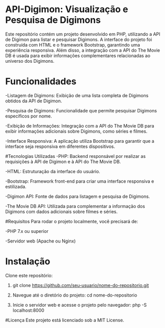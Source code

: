 # API-Digimon: Visualização e Pesquisa de Digimons
Este repositório contém um projeto desenvolvido em PHP, utilizando a API de Digimon para listar e pesquisar Digimons. A interface do projeto foi construída com HTML e o framework Bootstrap, garantindo uma experiência responsiva. Além disso, a integração com a API do The Movie DB é usada para exibir informações complementares relacionadas ao universo dos Digimons.

# Funcionalidades
-Listagem de Digimons: Exibição de uma lista completa de Digimons obtidos da API de Digimon.


-Pesquisa de Digimons: Funcionalidade que permite pesquisar Digimons específicos por nome.


-Exibição de Informações: Integração com a API do The Movie DB para exibir informações adicionais sobre Digimons, como séries e filmes.


-Interface Responsiva: A aplicação utiliza Bootstrap para garantir que a interface seja responsiva em diferentes dispositivos.


#Tecnologias Utilizadas
-PHP: Backend responsável por realizar as requisições à API de Digimon e à API do The Movie DB.


-HTML: Estruturação da interface do usuário.


-Bootstrap: Framework front-end para criar uma interface responsiva e estilizada.


-Digimon API: Fonte de dados para listagem e pesquisa de Digimons.


-The Movie DB API: Utilizada para complementar a informação dos Digimons com dados adicionais sobre filmes e séries.


#Requisitos
Para rodar o projeto localmente, você precisará de:

-PHP 7.x ou superior


-Servidor web (Apache ou Nginx)


# Instalação
Clone este repositório:
1. git clone https://github.com/seu-usuario/nome-do-repositorio.git


2. Navegue até o diretório do projeto:
cd nome-do-repositorio


3. Inicie o servidor web e acesse o projeto pelo navegador:
php -S localhost:8000


#Licença
Este projeto está licenciado sob a MIT License.
